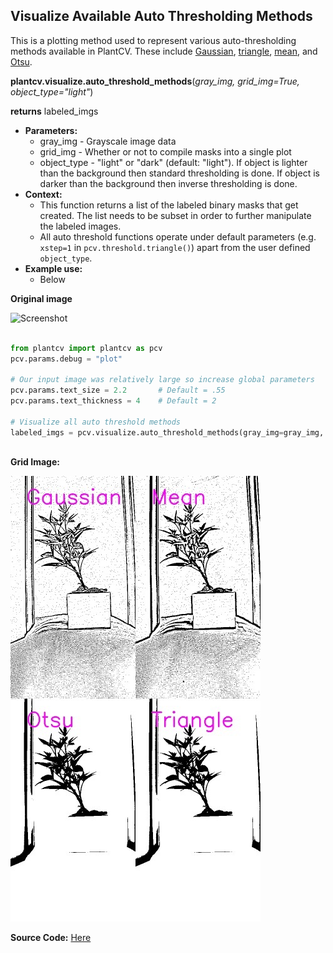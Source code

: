 ## Visualize Available Auto Thresholding Methods 

This is a plotting method used to represent various auto-thresholding methods available in PlantCV. These include [Gaussian](gaussian_threshold.md),
[triangle](triangle_threshold.md), [mean](mean_threshold.md), and [Otsu](otsu_threshold.md). 

**plantcv.visualize.auto_threshold_methods**(*gray_img, grid_img=True, object_type="light"*)

**returns** labeled_imgs

- **Parameters:**
    - gray_img - Grayscale image data 
    - grid_img - Whether or not to compile masks into a single plot
    - object_type - "light" or "dark" (default: "light"). If object is lighter than the background then standard 
    thresholding is done. If object is darker than the background then inverse thresholding is done. 
- **Context:**
    - This function returns a list of the labeled binary masks that get created. The list needs to be subset in order to further 
    manipulate the labeled images. 
    - All auto threshold functions operate under default parameters (e.g. `xstep=1` in `pcv.threshold.triangle()`) apart from the 
    user defined `object_type`.
- **Example use:**
    - Below

**Original image**

![Screenshot](img/tutorial_images/vis/original_image.jpg)

```python

from plantcv import plantcv as pcv
pcv.params.debug = "plot"

# Our input image was relatively large so increase global parameters 
pcv.params.text_size = 2.2       # Default = .55
pcv.params.text_thickness = 4    # Default = 2

# Visualize all auto threshold methods  
labeled_imgs = pcv.visualize.auto_threshold_methods(gray_img=gray_img, grid_img=True, object_type="light")
                                       
```

**Grid Image:** 

![Screenshot](img/documentation_images/visualize_auto_threshold_methods/all_thresholds.jpg)


**Source Code:** [Here](https://github.com/danforthcenter/plantcv/blob/master/plantcv/plantcv/visualize/auto_threshold_methods.py)
